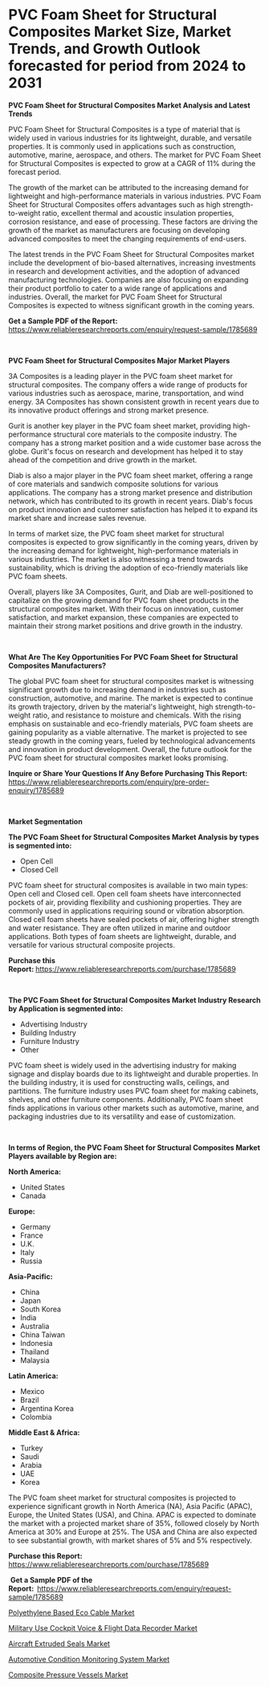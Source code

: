 <p><h1>PVC Foam Sheet for Structural Composites Market Size, Market Trends, and Growth Outlook forecasted for period from 2024 to 2031</h1></p><p><strong>PVC Foam Sheet for Structural Composites Market Analysis and Latest Trends</strong></p>
<p><p>PVC Foam Sheet for Structural Composites is a type of material that is widely used in various industries for its lightweight, durable, and versatile properties. It is commonly used in applications such as construction, automotive, marine, aerospace, and others. The market for PVC Foam Sheet for Structural Composites is expected to grow at a CAGR of 11% during the forecast period.</p><p>The growth of the market can be attributed to the increasing demand for lightweight and high-performance materials in various industries. PVC Foam Sheet for Structural Composites offers advantages such as high strength-to-weight ratio, excellent thermal and acoustic insulation properties, corrosion resistance, and ease of processing. These factors are driving the growth of the market as manufacturers are focusing on developing advanced composites to meet the changing requirements of end-users.</p><p>The latest trends in the PVC Foam Sheet for Structural Composites market include the development of bio-based alternatives, increasing investments in research and development activities, and the adoption of advanced manufacturing technologies. Companies are also focusing on expanding their product portfolio to cater to a wide range of applications and industries. Overall, the market for PVC Foam Sheet for Structural Composites is expected to witness significant growth in the coming years.</p></p>
<p><strong>Get a Sample PDF of the Report:&nbsp;</strong> <a href="https://www.reliableresearchreports.com/enquiry/request-sample/1785689">https://www.reliableresearchreports.com/enquiry/request-sample/1785689</a></p>
<p>&nbsp;</p>
<p><strong>PVC Foam Sheet for Structural Composites Major Market Players</strong></p>
<p><p>3A Composites is a leading player in the PVC foam sheet market for structural composites. The company offers a wide range of products for various industries such as aerospace, marine, transportation, and wind energy. 3A Composites has shown consistent growth in recent years due to its innovative product offerings and strong market presence.</p><p>Gurit is another key player in the PVC foam sheet market, providing high-performance structural core materials to the composite industry. The company has a strong market position and a wide customer base across the globe. Gurit's focus on research and development has helped it to stay ahead of the competition and drive growth in the market.</p><p>Diab is also a major player in the PVC foam sheet market, offering a range of core materials and sandwich composite solutions for various applications. The company has a strong market presence and distribution network, which has contributed to its growth in recent years. Diab's focus on product innovation and customer satisfaction has helped it to expand its market share and increase sales revenue.</p><p>In terms of market size, the PVC foam sheet market for structural composites is expected to grow significantly in the coming years, driven by the increasing demand for lightweight, high-performance materials in various industries. The market is also witnessing a trend towards sustainability, which is driving the adoption of eco-friendly materials like PVC foam sheets.</p><p>Overall, players like 3A Composites, Gurit, and Diab are well-positioned to capitalize on the growing demand for PVC foam sheet products in the structural composites market. With their focus on innovation, customer satisfaction, and market expansion, these companies are expected to maintain their strong market positions and drive growth in the industry.</p></p>
<p>&nbsp;</p>
<p><strong>What Are The Key Opportunities For PVC Foam Sheet for Structural Composites Manufacturers?</strong></p>
<p><p>The global PVC foam sheet for structural composites market is witnessing significant growth due to increasing demand in industries such as construction, automotive, and marine. The market is expected to continue its growth trajectory, driven by the material's lightweight, high strength-to-weight ratio, and resistance to moisture and chemicals. With the rising emphasis on sustainable and eco-friendly materials, PVC foam sheets are gaining popularity as a viable alternative. The market is projected to see steady growth in the coming years, fueled by technological advancements and innovation in product development. Overall, the future outlook for the PVC foam sheet for structural composites market looks promising.</p></p>
<p><strong>Inquire or Share Your Questions If Any Before Purchasing This Report:</strong> <a href="https://www.reliableresearchreports.com/enquiry/pre-order-enquiry/1785689">https://www.reliableresearchreports.com/enquiry/pre-order-enquiry/1785689</a></p>
<p>&nbsp;</p>
<p><strong>Market Segmentation</strong></p>
<p><strong>The PVC Foam Sheet for Structural Composites Market Analysis by types is segmented into:</strong></p>
<p><ul><li>Open Cell</li><li>Closed Cell</li></ul></p>
<p><p>PVC foam sheet for structural composites is available in two main types: Open cell and Closed cell. Open cell foam sheets have interconnected pockets of air, providing flexibility and cushioning properties. They are commonly used in applications requiring sound or vibration absorption. Closed cell foam sheets have sealed pockets of air, offering higher strength and water resistance. They are often utilized in marine and outdoor applications. Both types of foam sheets are lightweight, durable, and versatile for various structural composite projects.</p></p>
<p><strong>Purchase this Report:&nbsp;</strong><a href="https://www.reliableresearchreports.com/purchase/1785689">https://www.reliableresearchreports.com/purchase/1785689</a></p>
<p>&nbsp;</p>
<p><strong>The PVC Foam Sheet for Structural Composites Market Industry Research by Application is segmented into:</strong></p>
<p><ul><li>Advertising Industry</li><li>Building Industry</li><li>Furniture Industry</li><li>Other</li></ul></p>
<p><p>PVC foam sheet is widely used in the advertising industry for making signage and display boards due to its lightweight and durable properties. In the building industry, it is used for constructing walls, ceilings, and partitions. The furniture industry uses PVC foam sheet for making cabinets, shelves, and other furniture components. Additionally, PVC foam sheet finds applications in various other markets such as automotive, marine, and packaging industries due to its versatility and ease of customization.</p></p>
<p>&nbsp;</p>
<p><strong>In terms of Region, the PVC Foam Sheet for Structural Composites Market Players available by Region are:</strong></p>
<p>
    <p> <strong> North America: </strong>
        <ul>
            <li>United States</li>
            <li>Canada</li>
        </ul>
        </p> 
    <p> <strong> Europe: </strong>
        <ul>
            <li>Germany</li>
            <li>France</li>
            <li>U.K.</li>
            <li>Italy</li>
            <li>Russia</li>
        </ul>
        </p> 
    <p> <strong> Asia-Pacific: </strong>
        <ul>
            <li>China</li>
            <li>Japan</li>
            <li>South Korea</li>
            <li>India</li>
            <li>Australia</li>
            <li>China Taiwan</li>
            <li>Indonesia</li>
            <li>Thailand</li>
            <li>Malaysia</li>
        </ul>
        </p> 
    <p> <strong> Latin America: </strong>
        <ul>
            <li>Mexico</li>
            <li>Brazil</li>
            <li>Argentina Korea</li>
            <li>Colombia</li>
        </ul>
        </p> 
    <p> <strong> Middle East & Africa: </strong>
        <ul>
            <li>Turkey</li>
            <li>Saudi</li>
            <li>Arabia</li>
            <li>UAE</li>
            <li>Korea</li>
        </ul>
    </p>
    </p>
<p><p>The PVC foam sheet market for structural composites is projected to experience significant growth in North America (NA), Asia Pacific (APAC), Europe, the United States (USA), and China. APAC is expected to dominate the market with a projected market share of 35%, followed closely by North America at 30% and Europe at 25%. The USA and China are also expected to see substantial growth, with market shares of 5% and 5% respectively.</p></p>
<p><strong>Purchase this Report: </strong><a href="https://www.reliableresearchreports.com/purchase/1785689">https://www.reliableresearchreports.com/purchase/1785689</a></p>
<p>&nbsp;<strong>Get a Sample PDF of the Report:&nbsp;&nbsp;</strong><a href="https://www.reliableresearchreports.com/enquiry/request-sample/1785689">https://www.reliableresearchreports.com/enquiry/request-sample/1785689</a></p>
<p><strong></strong></p>
<p><p><a href="https://issuu.com/reportprime-2/docs/polyethylene-based-eco-cable-market-size-2030.pptx">Polyethylene Based Eco Cable Market</a></p><p><a href="https://issuu.com/reportprime-2/docs/military-use-cockpit-voice-flight-data-recorder-ma">Military Use Cockpit Voice & Flight Data Recorder Market</a></p><p><a href="https://github.com/irfadac/Market-Research-Report-List-2/blob/main/aircraft-extruded-seals-market.md">Aircraft Extruded Seals Market</a></p><p><a href="https://github.com/ashepherd82/Market-Research-Report-List-3/blob/main/automotive-condition-monitoring-system-market.md">Automotive Condition Monitoring System Market</a></p><p><a href="https://github.com/myacatherineblakecaczo9vcsw/Market-Research-Report-List-1/blob/main/composite-pressure-vessels-market.md">Composite Pressure Vessels Market</a></p></p>